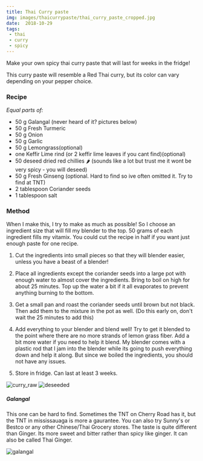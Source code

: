 ```yaml
---
title: Thai Curry paste
img: images/thaicurrypaste/thai_curry_paste_cropped.jpg
date:  2018-10-29
tags:
 - thai
 - curry
 - spicy
---
```


Make your own spicy thai curry paste that will last for weeks in the fridge!

This curry paste will resemble a Red Thai curry, but its color can vary depending on your pepper choice.
### Recipe

*Equal parts of:*
- 50 g Galangal (never heard of it? pictures below)
- 50 g Fresh Turmeric
- 50 g Onion
- 50 g Garlic
- 50 g Lemongrass(optional)
- one Keffir Lime rind (or 2 keffir lime leaves if you cant find)(optional)
- 50 deseed dried red chillies 🌶 (sounds like a lot but trust me it wont be very spicy - you will deseed)
- 50 g Fresh Ginseng (optional. Hard to find so ive often omitted it. Try to find at TNT)
- 2 tablespoon Coriander seeds
- 1 tablespoon salt


### Method

When I make this, I try to make as much as possible! So I choose an ingredient
size that will fill my blender to the top. 50 grams of each ingredient fills my
vitamix. You could cut the recipe in half if you want just enough paste for one
recipe.

1. Cut the ingredients into small pieces so that they will blender easier,
unless you have a beast of a blender!

2. Place all ingredients except the coriander seeds into a large pot with
enough water to almost cover the ingredients. Bring to boil on high for about 25
minutes. Top up the water a bit if it all evaporates to prevent anything burning to the bottom.

3. Get a small pan and roast the coriander seeds until brown but not black. Then
add them to the mixture in the pot as well. (Do this early on, don't wait the 25
minutes to add this)

4. Add everything to your blender and blend well! Try to get it blended to the
point where there are no more strands of lemon grass fiber. Add a bit more water
if you need to help it blend. My blender comes with a plastic rod that I
jam into the blender while its going to push everything down and help it along.
But since we boiled the ingredients, you should not have any issues.

5. Store in fridge. Can last at least 3 weeks.

![curry_raw](/images/thaicurrypaste/curry_raw.jpg)
![deseeded](/images/thaicurrypaste/deseeded.jpg)

##### Galangal
This one can be hard to find. Sometimes the TNT on Cherry Road has it, but the TNT in mississauaga is more a gaurantee. You can also try Sunny's or Bestco or any other Chinese/Thai Grocery stores.
The taste is quite different than Ginger. Its more sweet and bitter rather than spicy like ginger. It can also be called Thai Ginger.

![galangal](/images/000ingredients/single-red-galangal.jpg)


